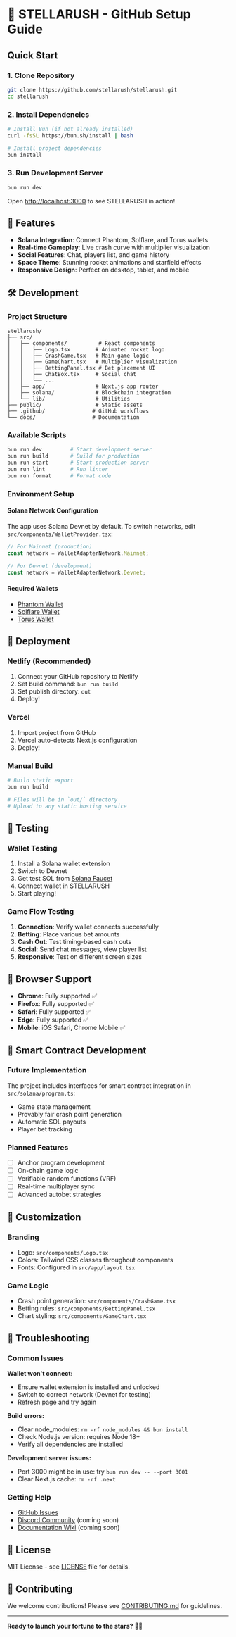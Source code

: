 # 🚀 STELLARUSH - GitHub Setup Guide

## Quick Start

### 1. Clone Repository
```bash
git clone https://github.com/stellarush/stellarush.git
cd stellarush
```

### 2. Install Dependencies
```bash
# Install Bun (if not already installed)
curl -fsSL https://bun.sh/install | bash

# Install project dependencies
bun install
```

### 3. Run Development Server
```bash
bun run dev
```

Open [http://localhost:3000](http://localhost:3000) to see STELLARUSH in action!

## 🌟 Features

- **Solana Integration**: Connect Phantom, Solflare, and Torus wallets
- **Real-time Gameplay**: Live crash curve with multiplier visualization
- **Social Features**: Chat, players list, and game history
- **Space Theme**: Stunning rocket animations and starfield effects
- **Responsive Design**: Perfect on desktop, tablet, and mobile

## 🛠 Development

### Project Structure
```
stellarush/
├── src/
│   ├── components/          # React components
│   │   ├── Logo.tsx        # Animated rocket logo
│   │   ├── CrashGame.tsx   # Main game logic
│   │   ├── GameChart.tsx   # Multiplier visualization
│   │   ├── BettingPanel.tsx # Bet placement UI
│   │   ├── ChatBox.tsx     # Social chat
│   │   └── ...
│   ├── app/                # Next.js app router
│   ├── solana/             # Blockchain integration
│   └── lib/                # Utilities
├── public/                 # Static assets
├── .github/               # GitHub workflows
└── docs/                  # Documentation
```

### Available Scripts
```bash
bun run dev         # Start development server
bun run build       # Build for production
bun run start       # Start production server
bun run lint        # Run linter
bun run format      # Format code
```

### Environment Setup

#### Solana Network Configuration
The app uses Solana Devnet by default. To switch networks, edit `src/components/WalletProvider.tsx`:

```typescript
// For Mainnet (production)
const network = WalletAdapterNetwork.Mainnet;

// For Devnet (development)
const network = WalletAdapterNetwork.Devnet;
```

#### Required Wallets
- [Phantom Wallet](https://phantom.app/)
- [Solflare Wallet](https://solflare.com/)
- [Torus Wallet](https://tor.us/)

## 🚀 Deployment

### Netlify (Recommended)
1. Connect your GitHub repository to Netlify
2. Set build command: `bun run build`
3. Set publish directory: `out`
4. Deploy!

### Vercel
1. Import project from GitHub
2. Vercel auto-detects Next.js configuration
3. Deploy!

### Manual Build
```bash
# Build static export
bun run build

# Files will be in `out/` directory
# Upload to any static hosting service
```

## 🧪 Testing

### Wallet Testing
1. Install a Solana wallet extension
2. Switch to Devnet
3. Get test SOL from [Solana Faucet](https://faucet.solana.com/)
4. Connect wallet in STELLARUSH
5. Start playing!

### Game Flow Testing
1. **Connection**: Verify wallet connects successfully
2. **Betting**: Place various bet amounts
3. **Cash Out**: Test timing-based cash outs
4. **Social**: Send chat messages, view player list
5. **Responsive**: Test on different screen sizes

## 📱 Browser Support

- **Chrome**: Fully supported ✅
- **Firefox**: Fully supported ✅
- **Safari**: Fully supported ✅
- **Edge**: Fully supported ✅
- **Mobile**: iOS Safari, Chrome Mobile ✅

## 🔧 Smart Contract Development

### Future Implementation
The project includes interfaces for smart contract integration in `src/solana/program.ts`:

- Game state management
- Provably fair crash point generation
- Automatic SOL payouts
- Player bet tracking

### Planned Features
- [ ] Anchor program development
- [ ] On-chain game logic
- [ ] Verifiable random functions (VRF)
- [ ] Real-time multiplayer sync
- [ ] Advanced autobet strategies

## 🎨 Customization

### Branding
- Logo: `src/components/Logo.tsx`
- Colors: Tailwind CSS classes throughout components
- Fonts: Configured in `src/app/layout.tsx`

### Game Logic
- Crash point generation: `src/components/CrashGame.tsx`
- Betting rules: `src/components/BettingPanel.tsx`
- Chart styling: `src/components/GameChart.tsx`

## 🐛 Troubleshooting

### Common Issues

**Wallet won't connect:**
- Ensure wallet extension is installed and unlocked
- Switch to correct network (Devnet for testing)
- Refresh page and try again

**Build errors:**
- Clear node_modules: `rm -rf node_modules && bun install`
- Check Node.js version: requires Node 18+
- Verify all dependencies are installed

**Development server issues:**
- Port 3000 might be in use: try `bun run dev -- --port 3001`
- Clear Next.js cache: `rm -rf .next`

### Getting Help
- [GitHub Issues](https://github.com/stellarush/stellarush/issues)
- [Discord Community](#) (coming soon)
- [Documentation Wiki](#) (coming soon)

## 📄 License

MIT License - see [LICENSE](../LICENSE) file for details.

## 🤝 Contributing

We welcome contributions! Please see [CONTRIBUTING.md](CONTRIBUTING.md) for guidelines.

---

**Ready to launch your fortune to the stars? 🚀✨**

